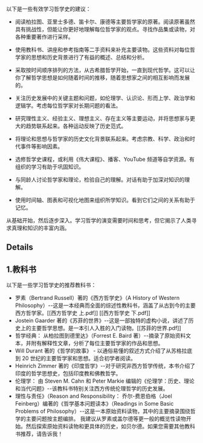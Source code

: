 以下是一些有效学习哲学史的建议：

- 阅读柏拉图、亚里士多德、笛卡尔、康德等主要哲学家的原著。阅读原著虽然具有挑战性，但能让你更好地理解每位哲学家的观点。寻找作品集或读物，对各种重要著作进行采样。

- 使用教科书、讲座和参考指南等二手资料来补充主要读物。这些资料对每位哲学家的思想和历史背景进行了有益的概述、总结和分析。

- 采取按时间顺序排列的方法，从古希腊哲学开始，一直到现代哲学。这可以让你了解哲学思想是如何随着时间的推移，随着思想家之间的相互影响而发展的。

- 关注历史发展中的关键主题和问题，如伦理学、认识论、形而上学、政治学和逻辑学。考虑每位哲学家对长期问题的看法。

- 研究理性主义、经验主义、理想主义、存在主义等主要运动，并将思想家与更大的趋势联系起来。各种运动反映了历史范式。

- 将理论和思想与哲学家的历史文化背景联系起来。考虑宗教、科学、政治和时代事件等影响因素。

- 选修哲学史课程，或利用《伟大课程》、播客、YouTube 频道等自学资源。有组织的学习有助于巩固知识。

- 与同龄人讨论哲学家和理论，检验自己的理解。对话有助于加深对知识的理解。

- 使用时间轴、图表和可视化地图来组织所学知识。看到它们之间的关系有助于记忆。

从基础开始，然后逐步深入。学习哲学的演变需要时间和思考，但它揭示了人类寻求真理和知识的丰富内涵。

## Details
##  1.教科书
以下是一些学习哲学史的推荐教科书：
- 罗素（Bertrand Russell）著的《西方哲学史》（A History of Western Philosophy）--这是一本经典而全面的综述性教科书，涵盖了从古到今的主要西方哲学家。[[西方哲学史 上.pdf]] [[西方哲学史 下.pdf]]
- Jostein Gaarder 著的《苏菲的世界》--这是一部独特的虚构小说，讲述了历史上的主要哲学思想。是一本引人入胜的入门读物。[[苏菲的世界.pdf]]
- 哲学经典： 从柏拉图到德里达》（Forrest E. Baird 著）--摘录了原始资料文本，并附有解释性文章，分析了每位主要哲学家的作品和思想。
- Will Durant 著的《哲学的故事》 - 以通俗易懂的叙述方式介绍了从苏格拉底到 20 世纪的主要哲学家和思想。适合初学者阅读。
- Heinrich Zimmer 著的《印度哲学》--对于研究非西方哲学传统，本书介绍了印度的哲学思想史，包括印度教和佛教哲学。
- 伦理学： 由 Steven M. Cahn 和 Peter Markie 编辑的《伦理学：历史、理论和当代问题》--该教科书特别关注西方传统伦理哲学的历史发展。
- 理性与责任》（Reason and Responsibility： 乔尔-费恩伯格（Joel Feinberg）编著的《哲学基本问题读本》（Readings in Some Basic Problems of Philosophy）--这是一本原始资料读物，其中的主要摘录围绕哲学的主要问题按主题编排。
我建议从罗素或盖尔德等更一般的概览性读物开始。然后探索原始资料读物和更具体的历史，如贝尔德。如果您需要其他教科书推荐，请告诉我！